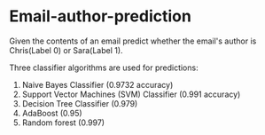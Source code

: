 # Email-author-prediction

Given the contents of an email predict whether the email's author is Chris(Label 0) or Sara(Label 1).

Three classifier algorithms are used for predictions:
1. Naive Bayes Classifier (0.9732 accuracy)
2. Support Vector Machines (SVM) Classifier (0.991 accuracy)
3. Decision Tree Classifier (0.979)
4. AdaBoost (0.95)
5. Random forest (0.997)

